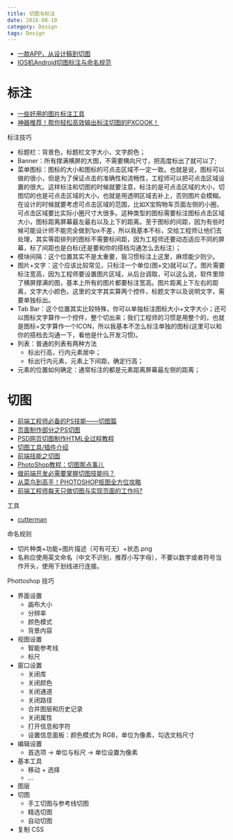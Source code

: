 ```yaml
---
title: 切图与标注
date: 2016-08-10
category: Design
tags: Design
---
```


- [一款APP，从设计稿到切图](http://www.ui.cn/detail/67329.html)
- [IOS机Android切图标注与命名规范](http://www.ui.cn/detail/28848.html)

# 标注
- [一些好用的图片标注工具](http://www.jianshu.com/p/83af310f5939)
- [神器推荐！帮你轻松高效输出标注切图的PXCOOK！](http://www.uisdc.com/useful-slice-tool-pxcook)

标注技巧

- 标题栏：背景色，标题栏文字大小，文字颜色；
- Banner：所有撑满横屏的大图，不需要横向尺寸，把高度标出了就可以了;
- 菜单图标：图标的大小和图标的可点击区域不一定一致。也就是说，图标可以做的很小，但是为了保证点击的准确性和流畅性，工程师可以把可点击区域设置的很大。这样标注和切图的时候就要注意，标注的是可点击区域的大小，切图切的也是可点击区域的大小，也就是用透明区域去补上，否则图片会模糊。在设计的时候就要考虑可点击区域的范围，比如X宝购物车页面左侧的小圈，可点击区域要比实际小圈尺寸大很多。这种类型的图标需要标注图标点击区域大小，图标距离屏幕最左最右以及上下的距离。至于图标的间距，因为有些时候可能设计师不能完全做到1px不差，所以我基本不标，交给工程师让他们去处理，其实等距排列的图标不需要标间距，因为工程师还要动态适应不同的屏幕，标了间距也是白标(还是要和你的搭档沟通怎么去标注）；
- 模块间隔：这个位置其实不是太重要，我习惯标注上这里，麻烦能少则少。
- 图片+文字：这个应该比较常见，只标注一个单位(图+文)就可以了。图片需要标注宽高，因为工程师要设置图片区域，从后台调取，可以这么说，软件里除了横屏撑满的图，基本上所有的图片都要标注宽高。图片距离上下左右的距离，文字大小颜色，这里的文字其实算两个控件，标题文字以及说明文字，需要单独标出。
- Tab Bar：这个位置其实比较特殊，你可以单独标注图标大小+文字大小；还可以图标文字算作一个控件，整个切出来；我们工程师的习惯是用整个的，也就是图标+文字算作一个ICON，所以我基本不怎么标注单独的图标(这里可以和你的搭档去沟通一下，看他是什么开发习惯)。
- 列表：普通的列表有两种方法
    - 标出行高，行内元素居中；
    - 标出行内元素，元素上下间距，确定行高；
- 元素的位置如何确定：通常标注的都是元素距离屏幕最左侧的距离；

# 切图
- [前端工程师必备的PS技能——切图篇](http://www.imooc.com/view/506)
- [页面制作部分之PS切图](http://www.cnblogs.com/jingwhale/p/4396235.html)
- [PSD网页切图制作HTML全过程教程](http://www.uimaker.com/plus/view.php?aid=3379)
- [切图工具/插件介绍](http://imweb.io/topic/56d6795cca5e865230c1d4f8)
- [前端技能之切图](https://github.com/xiangpaopao/blog/issues/2)
- [PhotoShop教程：切图那点事儿](http://jingyan.baidu.com/article/93f9803fc50dd3e0e56f555e.html)
- [做前端开发必需要掌握切图技能吗？](https://www.zhihu.com/question/19769761)
- [从菜鸟到高手！PHOTOSHOP抠图全方位攻略](http://www.uisdc.com/photoshop-matting-techniques)
- [前端工程师每天只做切图与实现页面的工作吗?](https://segmentfault.com/q/1010000000387852)

工具
- [cutterman](http://www.cutterman.cn/)

命名规则

- 切片种类+功能+图片描述（可有可无）+状态.png
- 名称应使用英文命名（中文不识别，推荐小写字母），不要以数字或者符号当作开头，使用下划线进行连接。

Phottoshop 技巧

- 界面设置
    - 画布大小
    - 分辨率
    - 颜色模式
    - 背景内容
- 视图设置
    - 智能参考线
    - 标尺
- 窗口设置
    - 关闭库
    - 关闭颜色
    - 关闭通道
    - 关闭路径
    - 合并图层和历史记录
    - 关闭属性
    - 打开信息和字符
    - 设置信息面板：颜色模式为 RGB，单位为像素，勾选文档尺寸
- 编辑设置
    - 首选项 -> 单位与标尺 -> 单位设置为像素
- 基本工具
    - 移动 + 选择
    - ...
- 图层
- 切图
    - 手工切图与参考线切图
    - 精选切图
    - 自动切图
- 复制 CSS
